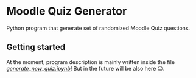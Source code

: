 # Moodle Quiz Generator

Python program that generate set of randomized Moodle Quiz questions.

## Getting started

At the moment, program description is mainly written inside the file [*generate_new_quiz.ipynb*](https://gitlab.com/as-grm/moodle_quiz_generator/-/blob/main/generate_new_quiz.ipynb)! But in the future will be also here 😉.

